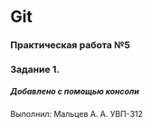 # Git
### Практическая работа №5
### Задание 1.
##### Добавлено с помощью консоли
Выполнил:
Мальцев А. А.
УВП-312
